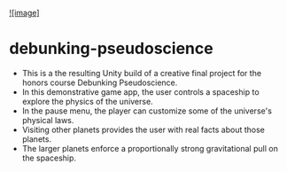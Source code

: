 [![image]](https://github.com/user-attachments/assets/d320242b-ad42-47fa-9cea-18e6793add39)

# debunking-pseudoscience
- This is a the resulting Unity build of a creative final project for the honors course Debunking Pseudoscience.
- In this demonstrative game app, the user controls a spaceship to explore the physics of the universe.
- In the pause menu, the player can customize some of the universe's physical laws.
- Visiting other planets provides the user with real facts about those planets.
- The larger planets enforce a proportionally strong gravitational pull on the spaceship.
